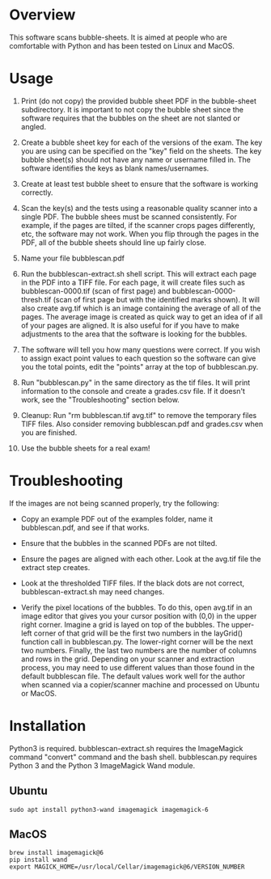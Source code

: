 # Overview

This software scans bubble-sheets. It is aimed at people who are comfortable with Python and has been tested on Linux and MacOS.

# Usage

1. Print (do not copy) the provided bubble sheet PDF in the bubble-sheet subdirectory. It is important to not copy the bubble sheet since the software requires that the bubbles on the sheet are not slanted or angled.

2. Create a bubble sheet key for each of the versions of the exam. The key you are using can be specified on the "key" field on the sheets. The key bubble sheet(s) should not have any name or username filled in. The software identifies the keys as blank names/usernames.

3. Create at least test bubble sheet to ensure that the software is working correctly.

4. Scan the key(s) and the tests using a reasonable quality scanner into a single PDF. The bubble shees must be scanned consistently. For example, if the pages are tilted, if the scanner crops pages differently, etc, the software may not work. When you flip through the pages in the PDF, all of the bubble sheets should line up fairly close.

5. Name your file bubblescan.pdf 

6. Run the bubblescan-extract.sh shell script. This will extract each page in the PDF into a TIFF file. For each page, it will create files such as bubblescan-0000.tif (scan of first page) and bubblescan-0000-thresh.tif (scan of first page but with the identified marks shown). It will also create avg.tif which is an image containing the average of all of the pages. The average image is created as quick way to get an idea of if all of your pages are aligned. It is also useful for if you have to make adjustments to the area that the software is looking for the bubbles.

7. The software will tell you how many questions were correct. If you wish to assign exact point values to each question so the software can give you the total points, edit the "points" array at the top of bubblescan.py.

8. Run "bubblescan.py" in the same directory as the tif files. It will print information to the console and create a grades.csv file. If it doesn't work, see the "Troubleshooting" section below.

9. Cleanup: Run "rm bubblescan.tif avg.tif" to remove the temporary files TIFF files. Also consider removing bubblescan.pdf and grades.csv when you are finished.

10. Use the bubble sheets for a real exam!

# Troubleshooting

If the images are not being scanned properly, try the following:

* Copy an example PDF out of the examples folder, name it bubblescan.pdf, and see if that works.

* Ensure that the bubbles in the scanned PDFs are not tilted.

* Ensure the pages are aligned with each other. Look at the avg.tif file the extract step creates.

* Look at the thresholded TIFF files. If the black dots are not correct, bubblescan-extract.sh may need changes.

* Verify the pixel locations of the bubbles. To do this, open avg.tif in an image editor that gives you your cursor position with (0,0) in the upper right corner. Imagine a grid is layed on top of the bubbles. The upper-left corner of that grid will be the first two numbers in the layGrid() function call in bubblescan.py. The lower-right corner will be the next two numbers. Finally, the last two numbers are the number of columns and rows in the grid. Depending on your scanner and extraction process, you may need to use different values than those found in the default bubblescan file. The default values work well for the author when scanned via a copier/scanner machine and processed on Ubuntu or MacOS.

# Installation

Python3 is required. bubblescan-extract.sh requires the ImageMagick command "convert" command and the bash shell. bubblescan.py requires Python 3 and the Python 3 ImageMagick Wand module.

## Ubuntu

    sudo apt install python3-wand imagemagick imagemagick-6

## MacOS

    brew install imagemagick@6
    pip install wand
    export MAGICK_HOME=/usr/local/Cellar/imagemagick@6/VERSION_NUMBER


